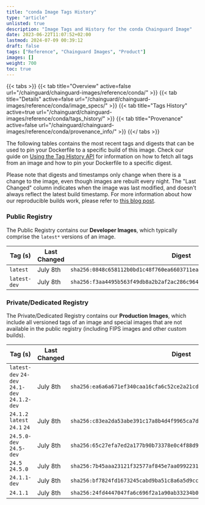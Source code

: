 ```yaml
---
title: "conda Image Tags History"
type: "article"
unlisted: true
description: "Image Tags and History for the conda Chainguard Image"
date: 2023-06-22T11:07:52+02:00
lastmod: 2024-07-09 00:39:12
draft: false
tags: ["Reference", "Chainguard Images", "Product"]
images: []
weight: 700
toc: true
---
```


{{< tabs >}}
{{< tab title="Overview" active=false url="/chainguard/chainguard-images/reference/conda/" >}}
{{< tab title="Details" active=false url="/chainguard/chainguard-images/reference/conda/image_specs/" >}}
{{< tab title="Tags History" active=true url="/chainguard/chainguard-images/reference/conda/tags_history/" >}}
{{< tab title="Provenance" active=false url="/chainguard/chainguard-images/reference/conda/provenance_info/" >}}
{{</ tabs >}}

The following tables contains the most recent tags and digests that can be used to pin your Dockerfile to a specific build of this image. Check our guide on [Using the Tag History API](/chainguard/chainguard-images/using-the-tag-history-api/) for information on how to fetch all tags from an image and how to pin your Dockerfile to a specific digest.

Please note that digests and timestamps only change when there is a change to the image, even though images are rebuilt every night. The "Last Changed" column indicates when the image was last modified, and doesn't always reflect the latest build timestamp. For more information about how our reproducible builds work, please refer to [this blog post](https://www.chainguard.dev/unchained/reproducing-chainguards-reproducible-image-builds).

### Public Registry
The Public Registry contains our **Developer Images**, which typically comprise the `latest*` versions of an image.

| Tag (s)       | Last Changed | Digest                                                                    |
|---------------|--------------|---------------------------------------------------------------------------|
|  `latest`     | July 8th     | `sha256:0848c658112b0bd1c48f760ea6603711ea47e3ccb6537371c4e586fe5008f294` |
|  `latest-dev` | July 8th     | `sha256:f3aa4495b563f49db8a2b2af2ac286c964f1b43ce581933495885093430c18c0` |


### Private/Dedicated Registry
The Private/Dedicated Registry contains our **Production Images**, which include all versioned tags of an image and special images that are not available in the public registry (including FIPS images and other custom builds).

| Tag (s)                                        | Last Changed | Digest                                                                    |
|------------------------------------------------|--------------|---------------------------------------------------------------------------|
|  `latest-dev` `24-dev` `24.1-dev` `24.1.2-dev` | July 8th     | `sha256:ea6a6a671ef340caa16cfa6c52ce2a21cd6c651fb0172e082aa3ff7e3e39fb89` |
|  `24.1.2` `latest` `24.1` `24`                 | July 8th     | `sha256:c83ea2da53abe391c17a8b4d4f9965ca7d0ab0c0567d2c0ba92eb16d5017eb3e` |
|  `24.5.0-dev` `24.5-dev`                       | July 8th     | `sha256:65c27efa7ed2a177b90b73378e0c4f88d9ba2943d19ee799f4a78f5757d6297d` |
|  `24.5` `24.5.0`                               | July 8th     | `sha256:7b45aaa23121f32577af845e7aa0992231b48ccd7cc8f32775c12de625ee52cf` |
|  `24.1.1-dev`                                  | July 8th     | `sha256:bf7824fd1673245cabd9ba51c8a6a5d9ccb1a905a921b42b5400e9abf1c177f8` |
|  `24.1.1`                                      | July 8th     | `sha256:24fd4447047fa6c696f2a1a90ab33234b0f0baf9bea4c674b3f5d4788a765902` |

